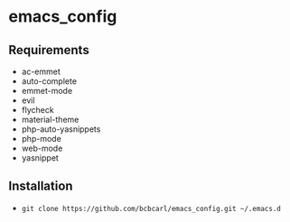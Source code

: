 # emacs_config

## Requirements

* ac-emmet
* auto-complete
* emmet-mode
* evil
* flycheck
* material-theme
* php-auto-yasnippets
* php-mode
* web-mode
* yasnippet

## Installation

* `git clone https://github.com/bcbcarl/emacs_config.git ~/.emacs.d`
